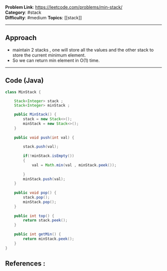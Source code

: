
**Problem Link**: https://leetcode.com/problems/min-stack/  
**Category**: #stack  
**Difficulty**: #medium 
**Topics**: [[stack]]

---

## Approach

- maintain 2 stacks , one will store all the values and the other stack to store the current minimum element.
- So we can return min element in O(1) time.

---

## Code (Java)

```java
class MinStack {

	Stack<Integer> stack ;
	Stack<Integer> minStack ;

	public MinStack() {
		stack = new Stack<>();
		minStack = new Stack<>();
	}
		
	public void push(int val) {
		
		stack.push(val);
		
		if(!minStack.isEmpty())
		{
			val = Math.min(val , minStack.peek());
		
		}
		minStack.push(val);
	}
	
	public void pop() {
		stack.pop();
		minStack.pop();
	}
	
	public int top() {
		return stack.peek();
	}
	
	public int getMin() {
		return minStack.peek();
	}
}

```


## References :